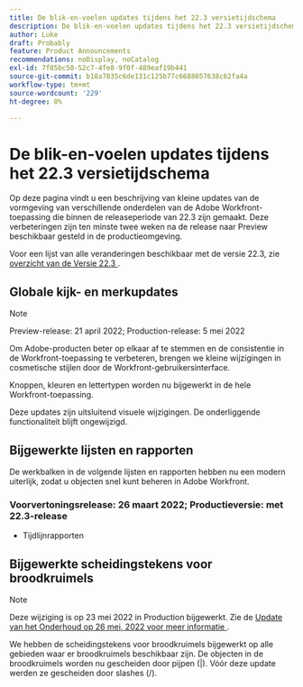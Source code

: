 ```yaml
---
title: De blik-en-voelen updates tijdens het 22.3 versietijdschema
description: De blik-en-voelen updates tijdens het 22.3 versietijdschema
author: Luke
draft: Probably
feature: Product Announcements
recommendations: noDisplay, noCatalog
exl-id: 7f85bc50-52c7-4fe8-9f0f-489eaf19b441
source-git-commit: b18a7835c6de131c125b77c6688057638c62fa4a
workflow-type: tm+mt
source-wordcount: '229'
ht-degree: 0%

---
```


# De blik-en-voelen updates tijdens het 22.3 versietijdschema

Op deze pagina vindt u een beschrijving van kleine updates van de vormgeving van verschillende onderdelen van de Adobe Workfront-toepassing die binnen de releaseperiode van 22.3 zijn gemaakt. Deze verbeteringen zijn ten minste twee weken na de release naar Preview beschikbaar gesteld in de productieomgeving.

Voor een lijst van alle veranderingen beschikbaar met de versie 22.3, zie [&#x200B; overzicht van de Versie 22.3 &#x200B;](../../../product-announcements/product-releases/22.3-release-activity/22-3-release-overview.md).

## Globale kijk- en merkupdates

>[!NOTE]
>
>Preview-release: 21 april 2022; Production-release: 5 mei 2022

Om Adobe-producten beter op elkaar af te stemmen en de consistentie in de Workfront-toepassing te verbeteren, brengen we kleine wijzigingen in cosmetische stijlen door de Workfront-gebruikersinterface.

Knoppen, kleuren en lettertypen worden nu bijgewerkt in de hele Workfront-toepassing.

Deze updates zijn uitsluitend visuele wijzigingen. De onderliggende functionaliteit blijft ongewijzigd.

## Bijgewerkte lijsten en rapporten

De werkbalken in de volgende lijsten en rapporten hebben nu een modern uiterlijk, zodat u objecten snel kunt beheren in Adobe Workfront.

### Voorvertoningsrelease: 26 maart 2022; Productieversie: met 22.3-release

* Tijdlijnrapporten

## Bijgewerkte scheidingstekens voor broodkruimels

>[!NOTE]
>
>Deze wijziging is op 23 mei 2022 in Production bijgewerkt. Zie de [&#x200B; Update van het Onderhoud op 26 mei, 2022 voor meer informatie &#x200B;](https://experienceleague.adobe.com/nl/docs/workfront/using/home).

We hebben de scheidingstekens voor broodkruimels bijgewerkt op alle gebieden waar er broodkruimels beschikbaar zijn. De objecten in de broodkruimels worden nu gescheiden door pijpen (|). Vóór deze update werden ze gescheiden door slashes (/).
